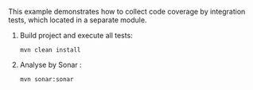 This example demonstrates how to collect code coverage by integration tests, which located in a separate module.

1.  Build project and execute all tests:

        mvn clean install

2.  Analyse by Sonar :

        mvn sonar:sonar
